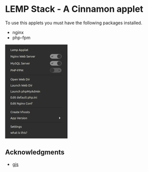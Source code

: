 # LEMP Stack - A Cinnamon applet

To use this applets you must have the following packages installed.

- nginx
- php-fpm

![Screenshot](screenshot.png)

## Acknowledgments

- [gjs](https://gjs-docs.gnome.org/)